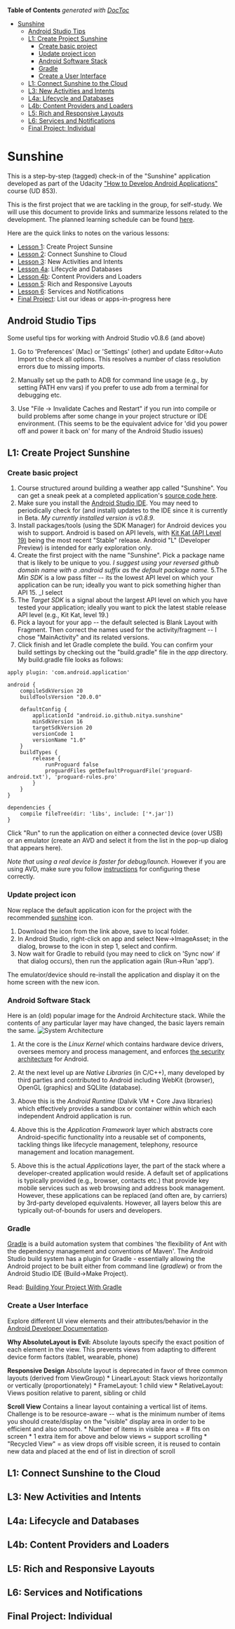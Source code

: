 **Table of Contents**  *generated with [DocToc](http://doctoc.herokuapp.com/)*

- [Sunshine](#user-content-sunshine)
    - [Android Studio Tips](#user-content-android-studio-tips)
    - [L1: Create Project Sunshine](#user-content-l1-create-project-sunshine)
        - [Create basic project](#user-content-create-basic-project)
        - [Update project icon](#user-content-update-project-icon)
        - [Android Software Stack](#user-content-android-software-stack)
        - [Gradle](#user-content-gradle)
        - [Create a User Interface](#user-content-create-a-user-interface)
    - [L1: Connect Sunshine to the Cloud](#user-content-l1-connect-sunshine-to-the-cloud)
    - [L3: New Activities and Intents](#user-content-l3-new-activities-and-intents)
    - [L4a: Lifecycle and Databases](#user-content-l4a-lifecycle-and-databases)
    - [L4b: Content Providers and Loaders](#user-content-l4b-content-providers-and-loaders)
    - [L5: Rich and Responsive Layouts](#user-content-l5-rich-and-responsive-layouts)
    - [L6: Services and Notifications](#user-content-l6-services-and-notifications)
    - [Final Project: Individual](#user-content-final-project-individual)
    
Sunshine
========

This is a step-by-step (tagged) check-in of the "Sunshine" application developed as part of the Udacity ["How to Develop Android Applications"](https://www.udacity.com/course/ud853) course (UD 853). 

This is the first project that we are tackling in the group, for self-study. We will use this document to provide links and summarize lessons related to the development. The planned learning schedule can be found [here](https://github.com/gdg-hudson-valley/android-garage/blob/master/MeetingPlan.md).

Here are the quick links to notes on the various lessons:
 * [Lesson 1](#l1-create-project-sunshine): Create Project Sunsine
 * [Lesson 2](#l2-connect-sunshine-to-cloud): Connect Sunshine to Cloud
 * [Lesson 3](#l3-new-activities-and-intents): New Activities and Intents
 * [Lesson 4a](#l4a-lifecycles-and-databases): Lifecycle and Databases
 * [Lesson 4b](#l4b-content-providers-and-loaders): Content Providers and Loaders
 * [Lesson 5](#l5-rich-and-responsive-layouts): Rich and Responsive Layouts
 * [Lesson 6](#l6-services-and-notifications): Services and Notifications
 * [Final Project](#final-project-individual): List our ideas or apps-in-progress here

Android Studio Tips
-------------------

Some useful tips for working with Android Studio v0.8.6 (and above)

  1. Go to 'Preferences' (Mac) or 'Settings' (other) and update Editor->Auto Import to check all options. This resolves a number of class resolution errors due to missing imports.
  
  2. Manually set up the path to ADB for command line usage (e.g., by setting PATH env vars) if you prefer to use adb from a terminal for debugging etc.
  
  3. Use "File -> Invalidate Caches and Restart" if you run into compile or build problems after some change in your project structure or IDE environment. (This seems to be the equivalent advice for 'did you power off and power it back on' for many of the Android Studio issues)


L1: Create Project Sunshine
---------------------------

### Create basic project

 1. Course structured around building a weather app called "Sunshine". You can get a sneak peek at a completed application's [source code here](https://github.com/udacity/Sunshine).
 2. Make sure you install the [Android Studio IDE](https://developer.android.com/sdk/installing/studio.html). You may need to periodically check for (and install) updates to the IDE since it is currently in Beta. _My currently installed version is v0.8.9_.
 3. Install packages/tools (using the SDK Manager) for Android devices you wish to support. Android is based on API levels, with [Kit Kat (API Level 19)](https://developer.android.com/about/versions/kitkat.html) being the most recent "Stable" release. Android "L" (Developer Preview) is intended for early exploration only.
 4. Create the first project with the name "Sunshine". Pick a package name that is likely to be unique to you. _I suggest using your reversed github domain name with a .android suffix as the default package name._
 5.The _Min SDK_ is a low pass filter -- its the lowest API level on which your application can be run; ideally you want to pick something higher than API 15. _I select 
 6. The _Target SDK_ is a signal about the largest API level on which you have tested your application; ideally you want to pick the latest stable release API level (e.g., Kit Kat, level 19.)
 7. Pick a layout for your app -- the default selected is Blank Layout with Fragment. Then correct the names used for the activity/fragment -- I chose "MainActivity" and its related versions. 
 8. Click finish and let Gradle complete the build. You can confirm your build settings by checking out the "build.gradle" file in the _app_ directory. My build.gradle file looks as follows:

```
apply plugin: 'com.android.application'

android {
    compileSdkVersion 20
    buildToolsVersion "20.0.0"

    defaultConfig {
        applicationId "android.io.github.nitya.sunshine"
        minSdkVersion 16
        targetSdkVersion 20
        versionCode 1
        versionName "1.0"
    }
    buildTypes {
        release {
            runProguard false
            proguardFiles getDefaultProguardFile('proguard-android.txt'), 'proguard-rules.pro'
        }
    }
}

dependencies {
    compile fileTree(dir: 'libs', include: ['*.jar'])
}
```

Click "Run" to run the application on either a connected device (over USB) or an emulator (create an AVD and select it from the list in the pop-up dialog that appears here). 

_Note that using a real device is faster for debug/launch_. However if you are using AVD, make sure you follow [instructions](https://docs.google.com/document/d/1APFAHFQTXJTrp4h-9qiiB74SuGQa1W0cD5mPnM0pG-4/pub) for configuring these correctly.

### Update project icon

Now replace the default application icon for the project with the recommended [sunshine](https://s3.amazonaws.com/content.udacity-data.com/course/ud853/ic_launcher.png) icon. 

1. Download the icon from the link above, save to local folder.
2. In Android Studio, right-click on app and select New->ImageAsset; in the dialog, browse to the icon in step 1, select and confirm.
3. Now wait for Gradle to rebuild (you may need to click on 'Sync now' if that dialog occurs), then run the application again (Run->Run 'app'). 

The emulator/device should re-install the application and display it on the home screen with the new icon.

### Android Software Stack 

Here is an (old) popular image for the Android Architecture stack. While the contents of any particular layer may have changed, the basic layers remain the same.
![System Architecture](http://developer.android.com/images/system-architecture.jpg)

1. At the core is the _Linux Kernel_ which contains hardware device drivers, oversees memory and process management, and enforces [the security architecture](http://developer.android.com/guide/topics/security/permissions.html) for Android.

2. At the next level up are _Native Libraries_ (in C/C++), many developed by third parties and contributed to Android including WebKit (browser), OpenGL (graphics) and SQLlite (database).

3. Above this is the _Android Runtime_ (Dalvik VM + Core Java libraries) which effectively provides a sandbox or container within which each independent Android application is run.

4. Above this is the _Application Framework_ layer which abstracts core Android-specific functionality into a reusable set of components, tackling things like lifecycle management, telephony, resource management and location management.

5. Above this is the actual _Applications_ layer, the part of the stack where a developer-created application would reside. A default set of applications is typically provided (e.g., browser, contacts etc.) that provide key mobile services such as web browsing and address book management. However, these applications can be replaced (and often are, by carriers) by 3rd-party developed equivalents. However, all layers below this are typically out-of-bounds for users and developers.

### Gradle

[Gradle](http://www.gradle.org) is a build automation system that combines 'the flexibility of Ant with the dependency management and conventions of Maven'. The Android Studio build system has a plugin for Gradle - essentially allowing the Android project to be built either from command line (_gradlew_) or from the Android Studio IDE (Build->Make Project).

Read: [Building Your Project With Gradle](http://developer.android.com/sdk/installing/studio-build.html)

### Create a User Interface

Explore different UI view elements and their attributes/behavior in the [Android Developer Documentation](http://developer.android.com/reference/android/view/package-summary.html).

**Why AbsoluteLayout is Evil:** 
Absolute layouts specify the exact position of each element in the view. 
This prevents views from adapting to different device form factors (tablet, wearable, phone)

**Responsive Design**
Absolute layout is deprecated in favor of three common layouts (derived from ViewGroup)
    * LinearLayout: Stack views horizontally or vertically (proportionately)
    * FrameLayout: 1 child view
    * RelativeLayout: Views position relative to parent, sibling or child

**Scroll View**
Contains a linear layout containing a vertical list of items.
Challenge is to be resource-aware -- what is the minimum number of items you should create/display on the "visible" display area in order to be efficient and also smooth.
    * Number of items in visible area = # fits on screen
    * 1 extra item for above and below views = support scrolling
    * "Recycled View" = as view drops off visible screen, it is reused to contain new data and placed at the end of list in direction of scroll





L1: Connect Sunshine to the Cloud
---------------------------------


L3: New Activities and Intents
------------------------------


L4a: Lifecycle and Databases
----------------------------


L4b: Content Providers and Loaders
-----------------------------------


L5: Rich and Responsive Layouts
-------------------------------


L6: Services and Notifications
------------------------------


Final Project: Individual
-------------------------